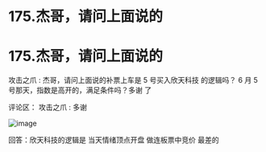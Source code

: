 # 175.杰哥，请问上面说的

# 175.杰哥，请问上面说的

攻击之爪 : 杰哥，请问上面说的补票上车是 5 号买入欣天科技 的逻辑吗？ 6 月 5 号那天，指数是高开的，满足条件吗？多谢 了

评论区： 攻击之爪 : 多谢

![image](img/Image_061.png)

回答：欣天科技的逻辑是 当天情绪顶点开盘 做连板票中竞价 最差的